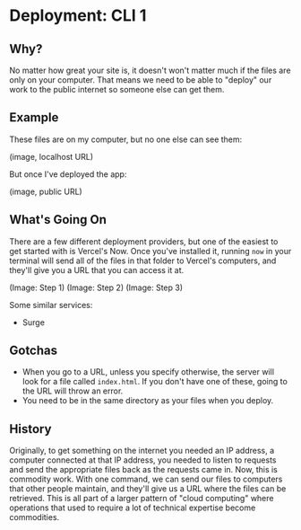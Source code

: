 # Deployment: CLI 1

## Why?

No matter how great your site is, it doesn't won't matter much if the files are only on your computer. That means we need to be able to "deploy" our work to the public internet so someone else can get them.

## Example

These files are on my computer, but no one else can see them:

(image, localhost URL)

But once I've deployed the app:

(image, public URL)

## What's Going On

There are a few different deployment providers, but one of the easiest to get started with is Vercel's Now. Once you've installed it, running `now` in your terminal will send all of the files in that folder to Vercel's computers, and they'll give you a URL that you can access it at.

(Image: Step 1)
(Image: Step 2)
(Image: Step 3)

Some similar services:

* Surge

## Gotchas

* When you go to a URL, unless you specify otherwise, the server will look for a file called `index.html`. If you don't have one of these, going to the URL will throw an error.
* You need to be in the same directory as your files when you deploy.

## History

Originally, to get something on the internet you needed an IP address, a computer connected at that IP address, you needed to listen to requests and send the appropriate files back as the requests came in. Now, this is commodity work. With one command, we can send our files to computers that other people maintain, and they'll give us a URL where the files can be retrieved. This is all part of a larger pattern of "cloud computing" where operations that used to require a lot of technical expertise become commodities.

